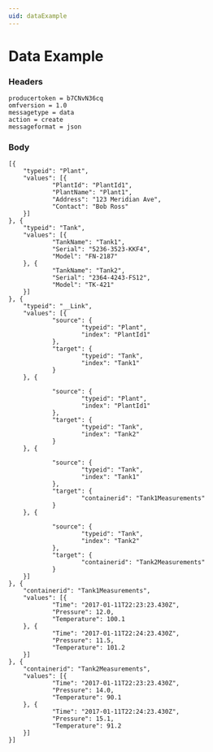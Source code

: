 ```yaml
---
uid: dataExample
---
```


# Data Example


### Headers

	producertoken = b7CNvN36cq
	omfversion = 1.0
	messagetype = data
	action = create
	messageformat = json

### Body


	[{
        "typeid": "Plant",
        "values": [{
                "PlantId": "PlantId1",
                "PlantName": "Plant1",
                "Address": "123 Meridian Ave",
                "Contact": "Bob Ross"
        }]
	}, {
        "typeid": "Tank",
        "values": [{
                "TankName": "Tank1",
                "Serial": "5236-3523-KKF4",
                "Model": "FN-2187"
        }, {
                "TankName": "Tank2",
                "Serial": "2364-4243-FS12",
                "Model": "TK-421"
        }]
	}, {
		"typeid": "__Link",
        "values": [{
                "source": {
                        "typeid": "Plant",
                        "index": "PlantId1"
                },
                "target": {
                        "typeid": "Tank",
                        "index": "Tank1"
                }
        }, {

                "source": {
                        "typeid": "Plant",
                        "index": "PlantId1"
                },
                "target": {
                        "typeid": "Tank",
                        "index": "Tank2"
                }
        }, {

                "source": {
                        "typeid": "Tank",
                        "index": "Tank1"
                },
                "target": {
                        "containerid": "Tank1Measurements"
                }
        }, {

                "source": {
                        "typeid": "Tank",
                        "index": "Tank2"
                },
                "target": {
                        "containerid": "Tank2Measurements"
                }
        }]
	}, {
		"containerid": "Tank1Measurements",
        "values": [{
                "Time": "2017-01-11T22:23:23.430Z",
                "Pressure": 12.0,
                "Temperature": 100.1
        }, {
                "Time": "2017-01-11T22:24:23.430Z",
                "Pressure": 11.5,
                "Temperature": 101.2
        }]
	}, {
        "containerid": "Tank2Measurements",
        "values": [{
                "Time": "2017-01-11T22:23:23.430Z",
                "Pressure": 14.0,
                "Temperature": 90.1
        }, {
                "Time": "2017-01-11T22:24:23.430Z",
                "Pressure": 15.1,
                "Temperature": 91.2
        }]
	}]
